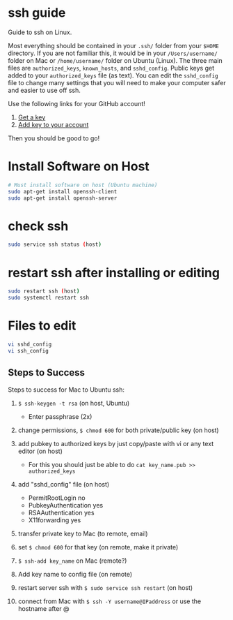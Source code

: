 # ssh guide

Guide to ssh on Linux. 

Most everything should be contained in your `.ssh/` folder from your `$HOME` directory. If you are not familiar this, it would be in your `/Users/username/` folder on Mac or `/home/username/` folder on Ubuntu (Linux). The three main files are `authorized_keys`, `known_hosts`, and `sshd_config`. Public keys get added to your `authorized_keys` file (as text). You can edit the `sshd_config` file to change many settings that you will need to make your computer safer and easier to use off ssh. 

Use the following links for your GitHub account!

1. [Get a key](https://help.github.com/articles/generating-a-new-ssh-key-and-adding-it-to-the-ssh-agent/)
2. [Add key to your account](https://help.github.com/articles/adding-a-new-ssh-key-to-your-github-account/)

Then you should be good to go!

# Install Software on Host

```bash
# Must install software on host (Ubuntu machine)
sudo apt-get install openssh-client 
sudo apt-get install openssh-server
```

# check ssh

```bash
sudo service ssh status (host)
```

# restart ssh after installing or editing

```bash
sudo restart ssh (host)
sudo systemctl restart ssh
```

# Files to edit

```bash
vi sshd_config 
vi ssh_config 
```

## Steps to Success

Steps to success for Mac to Ubuntu ssh:

  1) `$ ssh-keygen -t rsa` (on host, Ubuntu)
  		* Enter passphrase (2x)

  2) change permissions, `$ chmod 600` for both private/public key (on host)

  3) add pubkey to authorized keys by just copy/paste with vi or any text editor (on host)
      * For this you should just be able to do `cat key_name.pub >> authorized_keys`

  4) add "sshd_config" file (on host)
  		* PermitRootLogin no
  		* PubkeyAuthentication yes
  		* RSAAuthentication yes
  		* X11forwarding yes

  5) transfer private key to Mac (to remote, email)

  6) set `$ chmod 600` for that key (on remote, make it private)

  7) `$ ssh-add key_name` on Mac (remote?)

  8) Add key name to config file (on remote)

  9) restart server ssh with `$ sudo service ssh restart` (on host)
  
  10) connect from Mac with `$ ssh -Y username@IPaddress` or use the hostname after @

